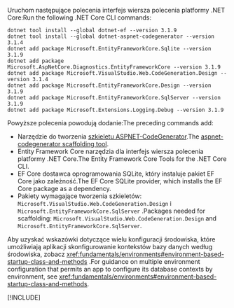 <span data-ttu-id="a8cda-101">Uruchom następujące polecenia interfejs wiersza polecenia platformy .NET Core:</span><span class="sxs-lookup"><span data-stu-id="a8cda-101">Run the following .NET Core CLI commands:</span></span>

```dotnetcli
dotnet tool install --global dotnet-ef --version 3.1.9
dotnet tool install --global dotnet-aspnet-codegenerator --version 3.1.4
dotnet add package Microsoft.EntityFrameworkCore.Sqlite --version 3.1.9
dotnet add package Microsoft.AspNetCore.Diagnostics.EntityFrameworkCore --version 3.1.9
dotnet add package Microsoft.VisualStudio.Web.CodeGeneration.Design --version 3.1.4
dotnet add package Microsoft.EntityFrameworkCore.Design --version 3.1.9
dotnet add package Microsoft.EntityFrameworkCore.SqlServer --version 3.1.9
dotnet add package Microsoft.Extensions.Logging.Debug --version 3.1.9
```

<span data-ttu-id="a8cda-102">Powyższe polecenia powodują dodanie:</span><span class="sxs-lookup"><span data-stu-id="a8cda-102">The preceding commands add:</span></span>

* <span data-ttu-id="a8cda-103">Narzędzie do tworzenia [szkieletu ASPNET-CodeGenerator](xref:fundamentals/tools/dotnet-aspnet-codegenerator).</span><span class="sxs-lookup"><span data-stu-id="a8cda-103">The [aspnet-codegenerator scaffolding tool](xref:fundamentals/tools/dotnet-aspnet-codegenerator).</span></span>
* <span data-ttu-id="a8cda-104">Entity Framework Core narzędzia dla interfejs wiersza polecenia platformy .NET Core.</span><span class="sxs-lookup"><span data-stu-id="a8cda-104">The Entity Framework Core Tools for the .NET Core CLI.</span></span>
* <span data-ttu-id="a8cda-105">EF Core dostawca oprogramowania SQLite, który instaluje pakiet EF Core jako zależność.</span><span class="sxs-lookup"><span data-stu-id="a8cda-105">The EF Core SQLite provider, which installs the EF Core package as a dependency.</span></span>
* <span data-ttu-id="a8cda-106">Pakiety wymagające tworzenia szkieletów: `Microsoft.VisualStudio.Web.CodeGeneration.Design` i `Microsoft.EntityFrameworkCore.SqlServer` .</span><span class="sxs-lookup"><span data-stu-id="a8cda-106">Packages needed for scaffolding: `Microsoft.VisualStudio.Web.CodeGeneration.Design` and `Microsoft.EntityFrameworkCore.SqlServer`.</span></span>

<span data-ttu-id="a8cda-107">Aby uzyskać wskazówki dotyczące wielu konfiguracji środowiska, które umożliwiają aplikacji skonfigurowanie kontekstów bazy danych według środowiska, zobacz <xref:fundamentals/environments#environment-based-startup-class-and-methods> .</span><span class="sxs-lookup"><span data-stu-id="a8cda-107">For guidance on multiple environment configuration that permits an app to configure its database contexts by environment, see <xref:fundamentals/environments#environment-based-startup-class-and-methods>.</span></span>

[!INCLUDE[](~/includes/scaffoldTFM.md)]